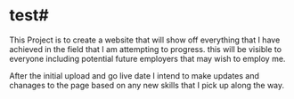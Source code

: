 # test#
This Project is to create a website that will show off everything that I have achieved in the field that I am attempting to progress. 
this will be visible to everyone including potential future employers that may wish to employ me. 

After the initial upload and go live date I intend to make updates and chanages to the page based on any new skills that I pick up along the way.

